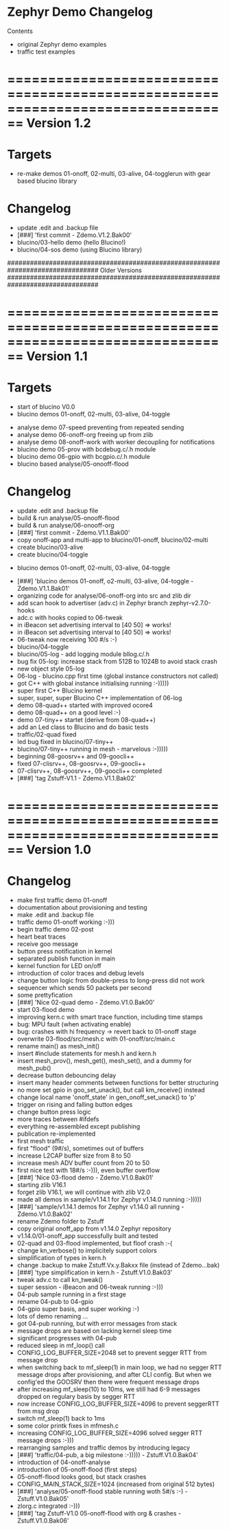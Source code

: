Zephyr Demo Changelog
=====================

Contents
- original Zephyr demo examples
- traffic test examples

================================================================================
                                Version 1.2
================================================================================

Targets
=======
- re-make demos 01-onoff, 02-multi, 03-alive, 04-togglerun with gear based
  blucino library

Changelog
=========
- update .edit and .backup file
- [###] 'first commit - Zdemo.V1.2.Bak00'
- blucino/03-hello demo (hello Blucino!)
- blucino/04-sos demo (using Blucino library)



################################################################################
                               Older Versions
################################################################################

================================================================================
                                Version 1.1
================================================================================

Targets
=======
+ start of blucino V0.0
+ blucino demos 01-onoff, 02-multi, 03-alive, 04-toggle
- analyse demo 07-speed preventing from repeated sending
- analyse demo 06-onoff-org freeing up from zlib
- analyse demo 08-onoff-work with worker decoupling for notifications
- blucino demo 05-prov with bcdebug.c/.h module
- blucino demo 06-gpio with bcgpio.c/.h module
- blucino based analyse/05-onooff-flood

Changelog
=========
- update .edit and .backup file
- build & run analyse/05-onooff-flood
- build & run analyse/06-onooff-org
- [###] 'first commit - Zdemo.V1.1.Bak00'
- copy onoff-app and multi-app to blucino/01-onoff, blucino/02-multi
- create blucino/03-alive
- create blucino/04-toggle
+ blucino demos 01-onoff, 02-multi, 03-alive, 04-toggle
- [###] 'blucino demos 01-onoff, o2-multi, 03-alive, 04-toggle - Zdemo.V1.1.Bak01'
- organizing code for analyse/06-onoff-org into src and zlib dir
- add scan hook to advertiser (adv.c) in Zephyr branch zephyr-v2.7.0-hooks
- adc.c with hooks copied to 06-tweak
- in iBeacon set advertising interval to [40 50] => works!
- in iBeacon set advertising interval to [40 50] => works!
- 06-tweak now receiving 100 #/s :-)
- blucino/04-toggle
- blucino/05-log - add logging module bllog.c/.h
- bug fix 05-log: increase stack from 512B to 1024B to avoid stack crash
- new object style 05-log
- 06-log - blucino.cpp first time (global instance constructors not called)
- got C++ with global instance initialising running :-)))))
- super first C++ Blucino kernel
- super, super, super Blucino C++ implementation of 06-log
- demo 08-quad++ started with improved ocore4
- demo 08-quad++ on a good level :-)
- demo 07-tiny++ startet (derive from 08-quad++)
- add an Led class to Blucino and do basic tests
- traffic/02-quad fixed
- led bug fixed in blucino/07-tiny++
- blucino/07-tiny++ running in mesh - marvelous :-)))))
- beginning 08-goosrv++ and 09-goocli++
- fixed 07-clisrv++, 08-goosrv++, 09-goocli++
- 07-clisrv++, 08-goosrv++, 09-goocli++ completed
- [###] 'tag Zstuff-V1.1 - Zdemo.V1.1.Bak02'

================================================================================
                                Version 1.0
================================================================================

Changelog
=========
- make first traffic demo 01-onoff
- documentation about provisioning and testing
- make .edit and .backup file
- traffic demo 01-onoff working :-)))
- begin traffic demo 02-post
- heart beat traces
- receive goo message
- button press notification in kernel
- separated publish function in main
- kernel function for LED on/off
- introduction of color traces and debug levels
- change button logic from double-press to long-press did not work
- sequencer which sends 50 packets per second
- some prettyfication
- [###] 'Nice 02-quad demo - Zdemo.V1.0.Bak00'
- start 03-flood demo
- improving kern.c with smart trace function, including time stamps
- bug: MPU fault (when activating enable)
- bug: crashes with hi frequency -> revert back to 01-onoff stage
- overwrite 03-flood/src/mesh.c with 01-onoff/src/main.c
- rename main() as mesh_init()
- insert #include statements for mesh.h and kern.h
- insert mesh_prov(), mesh_get(), mesh_set(), and a dummy for mesh_pub()
- decrease button debouncing delay
- insert many header comments between functions for better structuring
- no more set gpio in goo_set_unack(), but call km_receive() instead
- change local name 'onoff_state' in gen_onoff_set_unack() to 'p'
- trigger on rising and falling button edges
- change button press logic
- more traces between #ifdefs
- everything re-assembled except publishing
- publication re-implemented
- first mesh traffic
- first "flood" (9#/s), sometimes out of buffers
- increase L2CAP buffer size from 8 to 50
- increase mesh ADV buffer count from 20 to 50
- first nice test with 18#/s :-))), even buffer overflow
- [###] 'Nice 03-flood demo - Zdemo.V1.0.Bak01'
- starting zlib V16.1
- forget zlib V16.1, we will continue with zlib V2.0
- made all demos in sample/v1.14.1 for Zephyr v1.14.0 running :-)))))
- [###] 'sample/v1.14.1 demos for Zephyr v1.14.0 all running - Zdemo.V1.0.Bak02'
- rename Zdemo folder to Zstuff
- copy original onoff_app from v1.14.0 Zephyr repository
- v1.14.0/01-onoff_app successfully built and tested
- 02-quad and 03-flood implemented, but floof crash :-(
- change kn_verbose() to implicitely support colors
- simplification of types in kern.h
- change .backup to make Zstuff.Vx.y.Bakxx file (instead of Zdemo...bak)
- [###] 'type simplification in kern.h - Zstuff.V1.0.Bak03'
- tweak adv.c to call kn_tweak()
- super session - iBeacon and 06-tweak running :-)))
- 04-pub sample running in a first stage
- rename 04-pub to 04-gpio
- 04-gpio super basis, and super working :-)
- lots of demo renaming ...
- got 04-pub running, but with error messages from stack
- message drops are based on lacking kernel sleep time
- significant progresses with 04-pub
- reduced sleep in mf_loop() call
- CONFIG_LOG_BUFFER_SIZE=2048 set to prevent segger RTT from message drop
- when switching back to mf_sleep(1) in main loop, we had no segger RTT
  message drops after provisioning, and after CLI config. But when we config'ed
  the GOOSRV then there were frequent message drops
- after increasing mf_sleep(10) to 10ms, we still had 6-9 messages dropped
  on regulary basis by segger RTT
- now increase CONFIG_LOG_BUFFER_SIZE=4096 to prevent seggerRTT from msg drop
- switch mf_sleep(1) back to 1ms
- some color printk fixes in mfmesh.c
- increasing CONFIG_LOG_BUFFER_SIZE=4096 solved segger RTT message drops :-)))
- rearranging samples and traffic demos by introducing legacy
- [###] 'traffic/04-pub, a big milestone :-))))) - Zstuff.V1.0.Bak04'
- introduction of 04-onoff-analyse
- introduction of 05-onoff-flood (first steps)
- 05-onoff-flood looks good, but stack crashes
- CONFIG_MAIN_STACK_SIZE=1024 (increased from original 512 bytes)
- [###] 'analyse/05-onoff-flood stable running woth 5#/s :-) - Zstuff.V1.0.Bak05'
- zlorg.c integrated :-)))
- [###] 'tag Zstuff-V1.0 05-onoff-flood with org & crashes - Zstuff.V1.0.Bak06'
